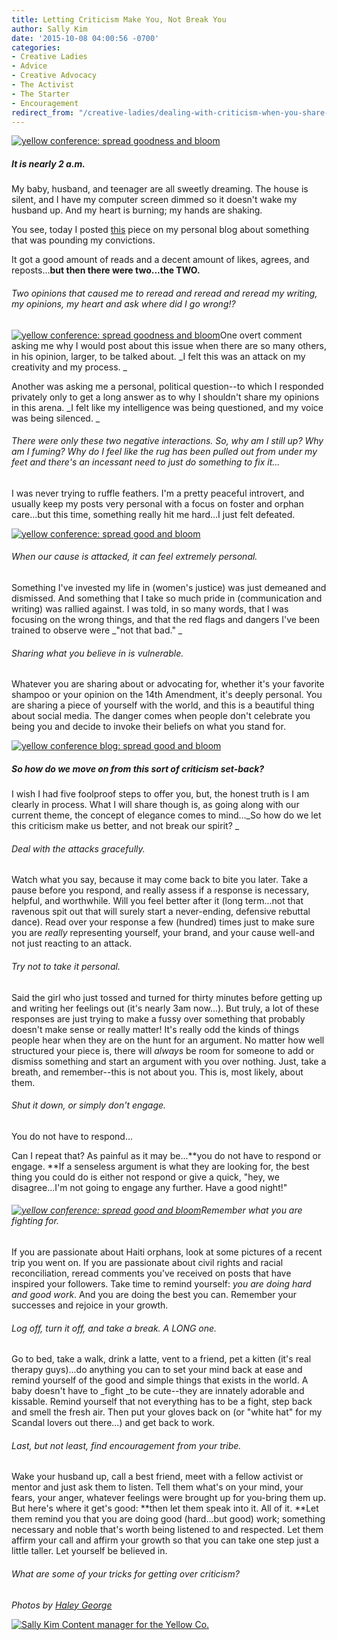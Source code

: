 ```yaml
---
title: Letting Criticism Make You, Not Break You
author: Sally Kim
date: '2015-10-08 04:00:56 -0700'
categories:
- Creative Ladies
- Advice
- Creative Advocacy
- The Activist
- The Starter
- Encouragement
redirect_from: "/creative-ladies/dealing-with-criticism-when-you-share-a-cause/"
---
```


[![yellow conference: spread goodness and bloom](https://yellow-blog-images.imgix.net/2015/09/81-800x533.jpg)](https://yellow-blog-images.imgix.net/2015/09/81-800x533.jpg)

##### It is nearly 2 a.m.

My baby, husband, and teenager are all sweetly dreaming. The house is silent, and I have my computer screen dimmed so it doesn't wake my husband up. And my heart is burning; my hands are shaking.

You see, today I posted [this](http://lettersfromamister.tumblr.com/post/129791456667/when-influence-becomes-a-dangerous-thing) piece on my personal blog about something that was pounding my convictions.

It got a good amount of reads and a decent amount of likes, agrees, and reposts...**but then there were two...the TWO.**

###### Two opinions that caused me to reread and reread and reread my writing, my opinions, my heart and ask _where did I go wrong!?_

[![yellow conference: spread goodness and bloom](https://yellow-blog-images.imgix.net/2015/09/41-800x533.jpg)](https://yellow-blog-images.imgix.net/2015/09/41-800x533.jpg)One overt comment asking me why I would post about this issue when there are so many others, in his opinion, larger, to be talked about. _I felt this was an attack on my creativity and my process. _

Another was asking me a personal, political question--to which I responded privately only to get a long answer as to why I shouldn't share my opinions in this arena. _I felt like my intelligence was being questioned, and my voice was being silenced. _

###### There were only these two negative interactions. So, why am I still up? Why am I fuming? Why do I feel like the rug has been pulled out from under my feet and there's an incessant need to just do something to fix it...

I was never trying to ruffle feathers. I'm a pretty peaceful introvert, and usually keep my posts very personal with a focus on foster and orphan care...but this time, something really hit me hard...I just felt defeated.

[![yellow conference: spread good and bloom](https://yellow-blog-images.imgix.net/2015/09/151-800x533.jpg)](https://yellow-blog-images.imgix.net/2015/09/151-800x533.jpg)

###### When our cause is attacked, it can feel extremely personal.

Something I've invested my life in (women's justice) was just demeaned and dismissed. And something that I take so much pride in (communication and writing) was rallied against. I was told, in so many words, that I was focusing on the wrong things, and that the red flags and dangers I've been trained to observe were _"not that bad." _

###### Sharing what you believe in is vulnerable.

Whatever you are sharing about or advocating for, whether it's your favorite shampoo or your opinion on the 14th Amendment, it's deeply personal. You are sharing a piece of yourself with the world, and this is a beautiful thing about social media. The danger comes when people don't celebrate you being you and decide to invoke their beliefs on what you stand for.

[![yellow conference blog: spread good and bloom](https://yellow-blog-images.imgix.net/2015/10/61-800x598-1.jpg)](https://yellow-blog-images.imgix.net/2015/10/61-800x598-1.jpg)

##### So how do we move on from this sort of criticism set-back?

I wish I had five foolproof steps to offer you, but, the honest truth is I am clearly in process. What I will share though is, as going along with our current theme, the concept of elegance comes to mind..._So how do we let this criticism make us better, and not break our spirit? _

###### Deal with the attacks gracefully.

Watch what you say, because it may come back to bite you later. Take a pause before you respond, and really assess if a response is necessary, helpful, and worthwhile. Will you feel better after it (long term...not that ravenous spit out that will surely start a never-ending, defensive rebuttal dance). Read over your response a few (hundred) times just to make sure you are _really_ representing yourself, your brand, and your cause well-and not just reacting to an attack.

###### Try not to take it personal.

Said the girl who just tossed and turned for thirty minutes before getting up and writing her feelings out (it's nearly 3am now...). But truly, a lot of these responses are just trying to make a fussy over something that probably doesn't make sense or really matter! It's really odd the kinds of things people hear when they are on the hunt for an argument. No matter how well structured your piece is, there will _always_ be room for someone to add or dismiss something and start an argument with you over nothing. Just, take a breath, and remember--this is not about you. This is, most likely, about them.

###### Shut it down, or simply don't engage.

You do not have to respond...

Can I repeat that? As painful as it may be...**you do not have to respond or engage. **If a senseless argument is what they are looking for, the best thing you could do is either not respond or give a quick, "hey, we disagree...I'm not going to engage any further. Have a good night!"

###### [![yellow conference: spread good and bloom](https://yellow-blog-images.imgix.net/2015/09/17-800x533.jpg)](https://yellow-blog-images.imgix.net/2015/09/17-800x533.jpg)Remember what you are fighting for.

If you are passionate about Haiti orphans, look at some pictures of a recent trip you went on. If you are passionate about civil rights and racial reconciliation, reread comments you've received on posts that have inspired your followers. Take time to remind yourself: _you are doing hard and good work_. And you are doing the best you can. Remember your successes and rejoice in your growth.

###### Log off, turn it off, and take a break. A LONG one.

Go to bed, take a walk, drink a latte, vent to a friend, pet a kitten (it's real therapy guys)...do anything you can to set your mind back at ease and remind yourself of the good and simple things that exists in the world. A baby doesn't have to _fight _to be cute--they are innately adorable and kissable. Remind yourself that not everything has to be a fight, step back and smell the fresh air. Then put your gloves back on (or "white hat" for my Scandal lovers out there...) and get back to work.

###### Last, but not least, find encouragement from your tribe.

Wake your husband up, call a best friend, meet with a fellow activist or mentor and just ask them to listen. Tell them what's on your mind, your fears, your anger, whatever feelings were brought up for you-bring them up. But here's where it get's good: **then let them speak into it. All of it. **Let them remind you that you are doing good (hard...but good) work; something necessary and noble that's worth being listened to and respected. Let them affirm your call and affirm your growth so that you can take one step just a little taller. Let yourself be believed in.

###### What are some of your tricks for getting over criticism?

_Photos by [Haley George](http://www.haleygeorgephotography.com/category/travel/)_

[![Sally Kim Content manager for the Yellow Co.](https://yellow-blog-images.imgix.net/2015/07/sallykim.jpg)](http://lettersfromamister.tumblr.com/)
